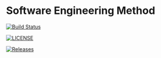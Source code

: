 # Software Engineering Method

[![Build Status](https://travis-ci.com/Craig180885-napier/sem.svg?branch=main)](https://travis-ci.com/Craig180885-napier/sem)

[![LICENSE](https://img.shields.io/github/license/Craig180885-napier/sem.svg?style=flat-square)](https://github.com/Craig180885-napier/sem/blob/master/LICENSE)

[![Releases](https://img.shields.io/github/release/Craig180885-napier/sem/all.svg?style=flat-square)](https://github.com/Craig180885-napier/sem/releases)